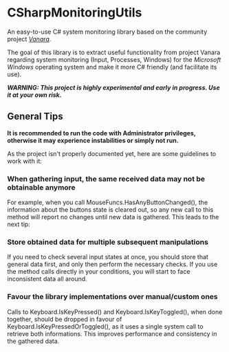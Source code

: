 # CSharpMonitoringUtils

An easy-to-use C# system monitoring library based on the community project [*Vanara*](https://github.com/dahall/vanara). 

The goal of this library is to extract useful functionality from project Vanara regarding system monitoring (Input, Processes, Windows) for the *Microsoft Windows* operating system and make it more C# friendly (and facilitate its use).

***WARNING: This project is highly experimental and early in progress. Use it at your own risk.***






## General Tips

**It is recommended to run the code with Administrator privileges, otherwise it may experience instabilities or simply not run.**

As the project isn't properly documented yet, here are some guidelines to work with it:

### When gathering input, the same received data may not be obtainable anymore

For example, when you call MouseFuncs.HasAnyButtonChanged(), the information about the buttons state is cleared out, so any new call to this method will report no changes until new data is gathered. This leads to the next tip:

### Store obtained data for multiple subsequent manipulations

If you need to check several input states at once, you should store that general data first, and only then perform the necessary checks. If you use the method calls directly in your conditions, you will start to face inconsistent data all around.

### Favour the library implementations over manual/custom ones

Calls to Keyboard.IsKeyPressed() and Keyboard.IsKeyToggled(), when done together, should be dropped in favour of Keyboard.IsKeyPressedOrToggled(), as it uses a single system call to retrieve both informations. This improves performance and consistency in the gathered data.
